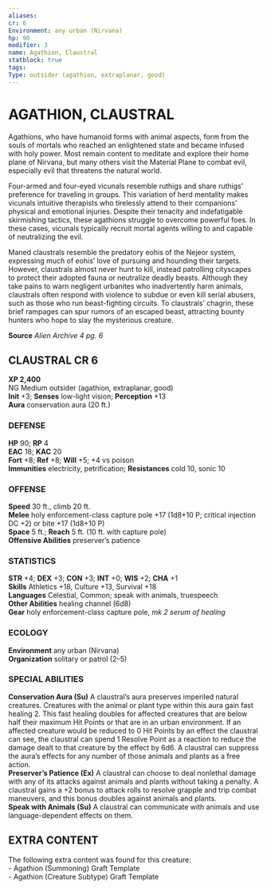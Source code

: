 ```yaml
---
aliases: 
cr: 6
Environment: any urban (Nirvana)  
hp: 90
modifier: 3
name: Agathion, Claustral
statblock: true
tags: 
Type: outsider (agathion, extraplanar, good)  
---
```

# AGATHION, CLAUSTRAL
Agathions, who have humanoid forms with animal aspects, form from the souls of mortals who reached an enlightened state and became infused with holy power. Most remain content to meditate and explore their home plane of Nirvana, but many others visit the Material Plane to combat evil, especially evil that threatens the natural world.

Four-armed and four-eyed vicunals resemble ruthigs and share ruthigs’ preference for traveling in groups. This variation of herd mentality makes vicunals intuitive therapists who tirelessly attend to their companions’ physical and emotional injuries. Despite their tenacity and indefatigable skirmishing tactics, these agathions struggle to overcome powerful foes. In these cases, vicunals typically recruit mortal agents willing to and capable of neutralizing the evil.

Maned claustrals resemble the predatory eohis of the Nejeor system, expressing much of eohis’ love of pursuing and hounding their targets. However, claustrals almost never hunt to kill, instead patrolling cityscapes to protect their adopted fauna or neutralize deadly beasts. Although they take pains to warn negligent urbanites who inadvertently harm animals, claustrals often respond with violence to subdue or even kill serial abusers, such as those who run beast-fighting circuits. To claustrals’ chagrin, these brief rampages can spur rumors of an escaped beast, attracting bounty hunters who hope to slay the mysterious creature.

**Source** _Alien Archive 4 pg. 6_

## CLAUSTRAL CR 6

**XP 2,400**  
NG Medium outsider (agathion, extraplanar, good)  
**Init** +3; **Senses** low-light vision; **Perception** +13  
**Aura** conservation aura (20 ft.)

### DEFENSE

**HP** 90; **RP** 4  
**EAC** 18; **KAC** 20  
**Fort** +8; **Ref** +8; **Will** +5; +4 vs poison  
**Immunities** electricity, petrification; **Resistances** cold 10, sonic 10  

### OFFENSE

**Speed** 30 ft., climb 20 ft.  
**Melee** holy enforcement-class capture pole +17 (1d8+10 P; critical injection DC +2) or bite +17 (1d8+10 P)  
**Space** 5 ft.; **Reach** 5 ft. (10 ft. with capture pole)  
**Offensive Abilities** preserver’s patience

### STATISTICS

**STR** +4; **DEX** +3; **CON** +3; **INT** +0; **WIS** +2; **CHA** +1  
**Skills** Athletics +18, Culture +13, Survival +18  
**Languages** Celestial, Common; speak with animals, truespeech  
**Other Abilities** healing channel (6d8)  
**Gear** holy enforcement-class capture pole, _mk 2 serum of healing_

### ECOLOGY

**Environment** any urban (Nirvana)  
**Organization** solitary or patrol (2–5)

### SPECIAL ABILITIES

**Conservation Aura (Su)** A claustral’s aura preserves imperiled natural creatures. Creatures with the animal or plant type within this aura gain fast healing 2. This fast healing doubles for affected creatures that are below half their maximum Hit Points or that are in an urban environment. If an affected creature would be reduced to 0 Hit Points by an effect the claustral can see, the claustral can spend 1 Resolve Point as a reaction to reduce the damage dealt to that creature by the effect by 6d6. A claustral can suppress the aura’s effects for any number of those animals and plants as a free action.  
**Preserver’s Patience (Ex)** A claustral can choose to deal nonlethal damage with any of its attacks against animals and plants without taking a penalty. A claustral gains a +2 bonus to attack rolls to resolve grapple and trip combat maneuvers, and this bonus doubles against animals and plants.  
**Speak with Animals (Su)** A claustral can communicate with animals and use language-dependent effects on them.

## EXTRA CONTENT

The following extra content was found for this creature:  
\- Agathion (Summoning) Graft Template  
\- Agathion (Creature Subtype) Graft Template
